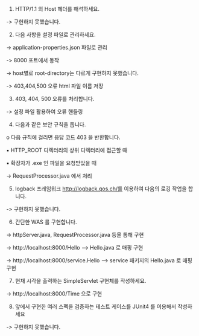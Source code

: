 1. HTTP/1.1 의 Host 헤더를 해석하세요.

 -> 구현하지 못했습니다.
 
 
2. 다음 사항을 설정 파일로 관리하세요.

 -> application-properties.json 파일로 관리
 
 -> 8000 포트에서 동작
 
 -> host별로 root-directory는 다르게 구현하지 못했습니다.
 
 -> 403,404,500 오류 html 파일 이름 저장
 
 
3. 403, 404, 500 오류를 처리합니다.

 -> 설정 파일 활용하여 오류 핸들링
 
 
4. 다음과 같은 보안 규칙을 둡니다.

o 다음 규칙에 걸리면 응답 코드 403 을 반환합니다.

▪ HTTP_ROOT 디렉터리의 상위 디렉터리에 접근할 때

▪ 확장자가 .exe 인 파일을 요청받았을 때

 -> RequestProcessor.java 에서 처리
 
 
5. logback 프레임워크 http://logback.qos.ch/를 이용하여 다음의 로깅 작업을 합니다.

 -> 구현하지 못했습니다.
 
 
6. 간단한 WAS 를 구현합니다.

 -> httpServer.java, RequestProcessor.java 등올 통해 구현
 
 -> http://localhost:8000/Hello --> Hello.java 로 매핑 구현
 
 -> http://localhost:8000/service.Hello --> service 패키지의 Hello.java 로 매핑 구현
 
 
7. 현재 시각을 출력하는 SimpleServlet 구현체를 작성하세요.

 -> http://localhost:8000/Time 으로 구현
 
 
8. 앞에서 구현한 여러 스펙을 검증하는 테스트 케이스를 JUnit4 를 이용해서 작성하세요

 -> 구현하지 못했습니다.
